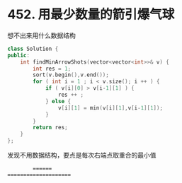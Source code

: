 # 452. 用最少数量的箭引爆气球

想不出来用什么数据结构

```cpp
class Solution {
public:
    int findMinArrowShots(vector<vector<int>>& v) {
        int res = 1;
        sort(v.begin(),v.end());
        for ( int i = 1 ; i < v.size(); i ++ ) {
            if ( v[i][0] > v[i-1][1] ) {
                res ++ ;
            } else {
                v[i][1] = min(v[i][1],v[i-1][1]);
            }
        }
        return res;
    }
};
```

发现不用数据结构，要点是每次右端点取重合的最小值

```plaintext
        ======        
====================
```


